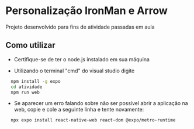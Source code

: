 # Personalização IronMan e Arrow
Projeto desenvolvido para fins de atividade passadas em aula

## Como utilizar

- Certifique-se de ter o node.js instalado em sua máquina

- Utilizando o terminal "cmd" do visual studio digite 
```bash
  npm install -g expo
  cd atividade
  npm run web
```

- Se aparecer um erro falando sobre não ser possível abrir a aplicação na web, copie e cole a seguinte linha e tente novamente:
```bash
  npx expo install react-native-web react-dom @expo/metro-runtime
```

